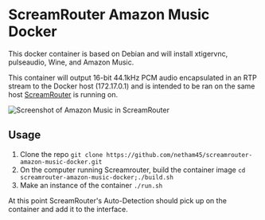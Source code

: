 # ScreamRouter Amazon Music Docker

This docker container is based on Debian and will install xtigervnc, pulseaudio, Wine, and Amazon Music.

This container will output 16-bit 44.1kHz PCM audio encapsulated in an RTP stream to the Docker host (172.17.0.1) and is intended to be ran on the same host [ScreamRouter](https://github.com/netham45/screamrouter) is running on.

![Screenshot of Amazon Music in ScreamRouter](/images/amazon-music.png)

## Usage

1. Clone the repo ```git clone https://github.com/netham45/screamrouter-amazon-music-docker.git```
2. On the computer running Screamrouter, build the container image ```cd screamrouter-amazon-music-docker;./build.sh```
3. Make an instance of the container ```./run.sh```

At this point ScreamRouter's Auto-Detection should pick up on the container and add it to the interface.
